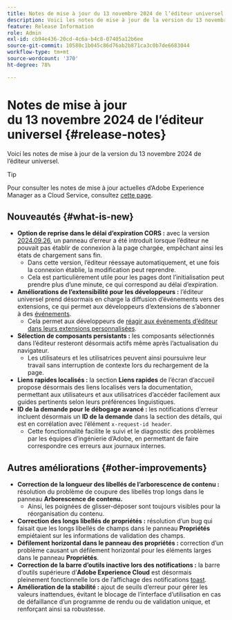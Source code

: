 ```yaml
---
title: Notes de mise à jour du 13 novembre 2024 de l’éditeur universel
description: Voici les notes de mise à jour de la version du 13 novembre 2024 de l’éditeur universel.
feature: Release Information
role: Admin
exl-id: cb94e436-20cd-4c6a-b4c8-07405a12b6ee
source-git-commit: 10580c1b045c86d76ab2b871ca3c0b7de6683044
workflow-type: tm+mt
source-wordcount: '370'
ht-degree: 78%

---
```


# Notes de mise à jour du 13 novembre 2024 de l’éditeur universel {#release-notes}

Voici les notes de mise à jour de la version du 13 novembre 2024 de l’éditeur universel.

>[!TIP]
>
>Pour consulter les notes de mise à jour actuelles d’Adobe Experience Manager as a Cloud Service, consultez [cette page](/help/release-notes/release-notes-cloud/release-notes-current.md).

## Nouveautés {#what-is-new}

* **Option de reprise dans le délai d’expiration CORS :** avec la version [2024.09.26](/help/release-notes/universal-editor/2024/2024-09-26.md), un panneau d’erreur a été introduit lorsque l’éditeur ne pouvait pas établir de connexion à la page chargée, empêchant ainsi les états de chargement sans fin.
   * Dans cette version, l’éditeur réessaye automatiquement, et une fois la connexion établie, la modification peut reprendre.
   * Cela est particulièrement utile pour les pages dont l’initialisation peut prendre plus d’une minute, ce qui correspond au délai d’expiration.
* **Améliorations de l’extensibilité pour les développeurs :** l’éditeur universel prend désormais en charge la diffusion d’événements vers des extensions, ce qui permet aux développeurs d’extensions de s’abonner à des [événements](/help/implementing/universal-editor/events.md).
   * Cela permet aux développeurs de [réagir aux événements d’éditeur dans leurs extensions personnalisées](/help/implementing/universal-editor/customizing.md#extending).
* **Sélection de composants persistants :** les composants sélectionnés dans l’éditeur resteront désormais actifs même après l’actualisation du navigateur.
   * Les utilisateurs et les utilisatrices peuvent ainsi poursuivre leur travail sans interruption de contexte lors du rechargement de la page.
* **Liens rapides localisés :** la section **Liens rapides** de l’écran d’accueil propose désormais des liens localisés vers la documentation, permettant aux utilisateurs et aux utilisatrices d’accéder facilement aux guides pertinents selon leurs préférences linguistiques.
* **ID de la demande pour le débogage avancé :** les notifications d’erreur incluent désormais un **ID de la demande** dans la section des détails, qui est en corrélation avec l’élément `x-request-id header`.
   * Cette fonctionnalité facilite le suivi et le diagnostic des problèmes par les équipes d’ingénierie d’Adobe, en permettant de faire correspondre ces erreurs aux journaux internes.

## Autres améliorations {#other-improvements}

* **Correction de la longueur des libellés de l’arborescence de contenu :** résolution du problème de coupure des libellés trop longs dans le panneau **Arborescence de contenu.**
   * Ainsi, les poignées de glisser-déposer sont toujours visibles pour la réorganisation du contenu.
* **Correction des longs libellés de propriétés :** résolution d’un bug qui faisait que les longs libellés de champs dans le panneau **Propriétés** empiétaient sur les informations de validation des champs.
* **Défilement horizontal dans le panneau des propriétés :** correction d’un problème causant un défilement horizontal pour les éléments larges dans le panneau **Propriétés**.
* **Correction de la barre d’outils inactive lors des notifications :** la barre d’outils supérieure d’**Adobe Experience Cloud** est désormais pleinement fonctionnelle lors de l’affichage des notifications [toast](https://spectrum.adobe.com/page/toast/).
* **Amélioration de la stabilité :** ajout de seuils d’erreur pour gérer les valeurs inattendues, évitant le blocage de l’interface d’utilisation en cas de défaillance d’un programme de rendu ou de validation unique, et renforçant ainsi sa robustesse.
